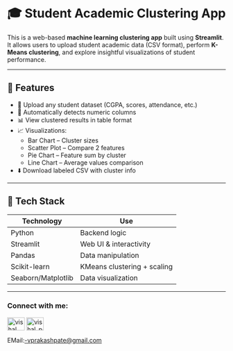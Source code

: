 # 🎓 Student Academic Clustering App

This is a web-based **machine learning clustering app** built using **Streamlit**. It allows users to upload student academic data (CSV format), perform **K-Means clustering**, and explore insightful visualizations of student performance.

-------------------------------------------------------------------------------------------------------------------------------------------------------------------------------------------

## 📌 Features

- 📁 Upload any student dataset (CGPA, scores, attendance, etc.)
- 🔢 Automatically detects numeric columns
- 📊 View clustered results in table format
- 📈 Visualizations:
  - Bar Chart – Cluster sizes
  - Scatter Plot – Compare 2 features
  - Pie Chart – Feature sum by cluster
  - Line Chart – Average values comparison
- ⬇️ Download labeled CSV with cluster info

-------------------------------------------------------------------------------------------------------------------------------------------------------------------------------------------

## 🚀 Tech Stack

| Technology    | Use                         |
|---------------|------------------------------|
| Python        | Backend logic                |
| Streamlit     | Web UI & interactivity       |
| Pandas        | Data manipulation            |
| Scikit-learn  | KMeans clustering + scaling  |
| Seaborn/Matplotlib | Data visualization     |

-------------------------------------------------------------------------------------------------------------------------------------------------------------------------------------------

<h3 align="left">Connect with me:</h3>
<p align="left">
<a href="https://linkedin.com/in/vishal pate" target="blank"><img align="center" src="https://raw.githubusercontent.com/rahuldkjain/github-profile-readme-generator/master/src/images/icons/Social/linked-in-alt.svg" alt="vishal pate" height="30" width="40" /></a>
<a href="https://instagram.com/vishal_pate_10" target="blank"><img align="center" src="https://raw.githubusercontent.com/rahuldkjain/github-profile-readme-generator/master/src/images/icons/Social/instagram.svg" alt="vishal_pate_10" height="30" width="40" /></a>
</p>

EMail:-vprakashpate@gmail.com
